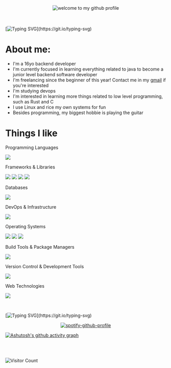 <div align="center">
	<img src="https://github.com/sindresorhus/sindresorhus/blob/main/welcome-header.gif" alt="welcome to my github profile">
	<br>
	<br>
</div> 
 
<br>

[![Typing SVG](https://readme-typing-svg.herokuapp.com/?color=A491DF&size=35&center=true&vCenter=true&width=1000&lines=My+name+is+Anthony+Secon+Duarte;)](https://git.io/typing-svg)

# About me:
<ul>
	<li>I'm a 16yo backend developer</li>
	<li>I'm currently focused in learning everything related to java to become a junior level backend software developer</li>
	<li>I'm freelancing since the beginner of this year! Contact me in my <a href="anthonybemol@gmail.com">gmail</a> if you're interested</li>
	<li>I'm studying devops</li>
	<li>I'm interested in learning more things related to low level programming, such as Rust and C</li>
	<li>I use Linux and rice my own systems for fun</li>
	<li>Besides programming, my biggest hobbie is playing the guitar</li>
</ul>

# Things I like

Programming Languages
<p>
  <img src="https://skillicons.dev/icons?i=java,js,php,rust&theme=dark" />
</p>

Frameworks & Libraries
<p>
  <img src="https://skillicons.dev/icons?i=spring&theme=dark" />
  <img src="https://img.shields.io/badge/Spring_Boot-6DB33F?style=for-the-badge&logo=spring-boot&logoColor=white" />
  <img src="https://img.shields.io/badge/Thymeleaf-005F0F?style=for-the-badge&logo=thymeleaf&logoColor=white" />
  <img src="https://img.shields.io/badge/Mockito-25A162?style=for-the-badge&logo=mockito&logoColor=white" />
</p>

Databases
<p>
  <img src="https://skillicons.dev/icons?i=mysql,postgres&theme=dark" />
</p>

DevOps & Infrastructure
<p>
  <img src="https://skillicons.dev/icons?i=docker,kubernetes&theme=dark" />
</p>

Operating Systems
<p>
  <img src="https://skillicons.dev/icons?i=arch,linux,fedora,ubuntu,debian&theme=dark" />
  <img src="https://img.shields.io/badge/Manjaro-35BF5C?style=for-the-badge&logo=manjaro&logoColor=white" />
  <img src="https://img.shields.io/badge/Gentoo-54487A?style=for-the-badge&logo=gentoo&logoColor=white" />
</p>

Build Tools & Package Managers
<p>
  <img src="https://skillicons.dev/icons?i=maven,npm&theme=dark" />
</p>

Version Control & Development Tools
<p>
  <img src="https://skillicons.dev/icons?i=git,github&theme=dark" />
</p>

Web Technologies
<p>
  <img src="https://skillicons.dev/icons?i=html,css&theme=dark" />
</p>

<br>

[![Typing SVG](https://readme-typing-svg.herokuapp.com/?color=A491DF&size=25&center=true&vCenter=true&width=1000&lines=I+really+like+music;)](https://git.io/typing-svg)

<p align="center">
  <a href="https://github.com/kittinan/spotify-github-profile">
    <img src="https://spotify-github-profile.kittinanx.com/api/view?uid=6mpsxakhgh8v4cfs5pmysik1n&cover_image=true&theme=default&show_offline=false&background_color=121212&interchange=false" alt="spotify-github-profile">
  </a>
</p>

[![Ashutosh's github activity graph](https://github-readme-activity-graph.vercel.app/graph?username=SD-W1972&bg_color=00000&color=A491DF&line=3452B2&point=3761E8&area=true&hide_border=true)](https://github.com/ashutosh00710/github-readme-activity-graph)




<br>
<br>


![Visitor Count](https://profile-counter.glitch.me/SD-W1972/count.svg)

